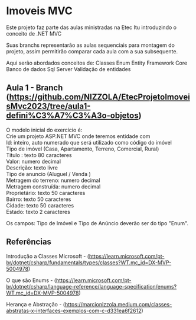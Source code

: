 # Imoveis MVC

Este projeto faz parte das aulas ministradas na Etec Itu introduzindo o conceito de .NET MVC

Suas branchs representarão as aulas sequenciais para montagem do projeto, assim permitirão comparar cada aula com a sua subsequente.

Aqui serão abordados conceitos de: 
Classes
Enum
Entity Framework Core
Banco de dados Sql Server
Validação de entidades

## Aula 1 - Branch (https://github.com/NIZZOLA/EtecProjetoImoveisMvc2023/tree/aula1-defini%C3%A7%C3%A3o-objetos)
O modelo inicial do exercício é:  
Crie um projeto ASP.NET MVC onde teremos entidade com  
Id: inteiro, auto numerado que será utilizado como código do imóvel  
Tipo de imóvel (Casa, Apartamento, Terreno, Comercial, Rural)  
Titulo : texto 80 caracteres  
Valor: numero decimal  
Descrição: texto livre  
Tipo de anuncio (Aluguel / Venda )  
Metragem do terreno: numero decimal  
Metragem construída: numero decimal  
Proprietário: texto 50 caracteres  
Bairro: texto 50 caracteres  
Cidade: texto 50 caracteres  
Estado: texto 2 caracteres  
  
Os campos: Tipo de Imóvel e Tipo de Anúncio deverão ser do tipo "Enum".  

## Referências
Introdução a Classes Microsoft - (https://learn.microsoft.com/pt-br/dotnet/csharp/fundamentals/types/classes?WT.mc_id=DX-MVP-5004978)  

O que são Enums - (https://learn.microsoft.com/pt-br/dotnet/csharp/language-reference/language-specification/enums?WT.mc_id=DX-MVP-5004978)  

Herança e Abstração - (https://marcionizzola.medium.com/classes-abstratas-x-interfaces-exemplos-com-c-d331ea6f2612)  
